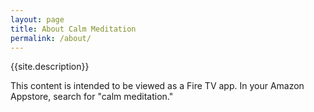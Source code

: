 ```yaml
---
layout: page
title: About Calm Meditation
permalink: /about/
---
```


{{site.description}}

This content is intended to be viewed as a Fire TV app. In your Amazon Appstore, search for "calm meditation." 
